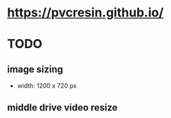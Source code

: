 # https://pvcresin.github.io/

# TODO

## image sizing

- width: 1200 x 720 px

## middle drive video resize